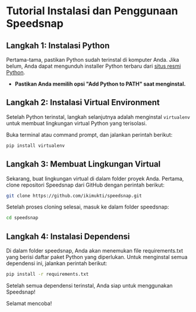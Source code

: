 # Tutorial Instalasi dan Penggunaan Speedsnap

## Langkah 1: Instalasi Python

Pertama-tama, pastikan Python sudah terinstal di komputer Anda. Jika belum, Anda dapat mengunduh installer Python terbaru dari [situs resmi Python](https://www.python.org/downloads/).

- **Pastikan Anda memilih opsi "Add Python to PATH" saat menginstal.**

## Langkah 2: Instalasi Virtual Environment

Setelah Python terinstal, langkah selanjutnya adalah menginstal `virtualenv` untuk membuat lingkungan virtual Python yang terisolasi.

Buka terminal atau command prompt, dan jalankan perintah berikut:

```bash
pip install virtualenv
```

## Langkah 3: Membuat Lingkungan Virtual
Sekarang, buat lingkungan virtual di dalam folder proyek Anda. Pertama, clone repositori Speedsnap dari GitHub dengan perintah berikut:

```bash
git clone https://github.com/ikimukti/speedsnap.git
```

Setelah proses cloning selesai, masuk ke dalam folder speedsnap:

```bash
cd speedsnap
```

## Langkah 4: Instalasi Dependensi
Di dalam folder speedsnap, Anda akan menemukan file requirements.txt yang berisi daftar paket Python yang diperlukan. Untuk menginstal semua dependensi ini, jalankan perintah berikut:

```bash
pip install -r requirements.txt
```

Setelah semua dependensi terinstal, Anda siap untuk menggunakan Speedsnap!

Selamat mencoba!
